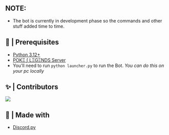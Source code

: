 ## NOTE:
- The bot is currently in development phase so the commands and other stuff added time to time. 

## 🚧 | Prerequisites

- [Python 3.12+](https://www.python.org/downloads/)
- [POKΞ ∫ LΞGΞNDS Server](https://discord.gg/TnE9mFS5P2)
- You'll need to run `python launcher.py` to run the Bot. _You can do this on your pc
  locally_

## ✨ | Contributors

<a href="- https://github.com/D9292S/Doraemon-Bot/graphs/contributors">
  <img src="https://contributors-img.web.app/image?repo=D9292S/Doraemon-Bot" />
</a>

## 🌟 | Made with

- [Discord.py](https://github.com/Rapptz/discord.py.git)


